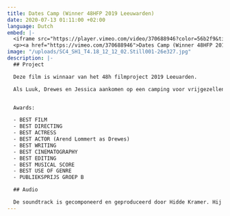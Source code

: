 ```yaml
---
title: Dates Camp (Winner 48HFP 2019 Leeuwarden)
date: 2020-07-13 01:11:00 +02:00
language: Dutch
embed: |-
  <iframe src="https://player.vimeo.com/video/370688946?color=56b2f9&title=0&byline=0&portrait=0" width="640" height="262" frameborder="0" allow="autoplay; fullscreen" allowfullscreen></iframe>
  <p><a href="https://vimeo.com/370688946">Dates Camp (Winner 48HFP 2019 Leeuwarden)</a> from <a href="https://vimeo.com/user20599272">smartcase.tv</a> on <a href="https://vimeo.com">Vimeo</a>.</p>
image: "/uploads/SC4_SH1_T4.18_12_12_02.Still001-26e327.jpg"
description: |-
  ## Project

  Deze film is winnaar van het 48h filmproject 2019 Leeuarden.

  Als Luuk, Drewes en Jessica aankomen op een camping voor vrijgezellen, blijkt deze niet helemaal te zijn wat ze ervan verwachtten. Ondanks een stroeve start van de vakantie, groeien ze steeds meer naar elkaar toe en lijkt er zelfs iets moois te ontstaan.


  Awards:

  - BEST FILM
  - BEST DIRECTING
  - BEST ACTRESS
  - BEST ACTOR (Arend Lommert as Drewes)
  - BEST WRITING
  - BEST CINEMATOGRAPHY
  - BEST EDITING
  - BEST MUSICAL SCORE
  - BEST USE OF GENRE
  - PUBLIEKSPRIJS GROEP B

  ## Audio

  De soundtrack is gecomponeerd en geproduceerd door Hidde Kramer. Hij kreeg hiervoor de award voor 'best musical score'.
---
```


